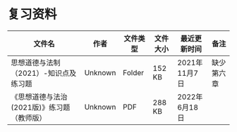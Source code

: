 # 复习资料

文件名|作者|文件类型|文件大小|最近更新时间|备注
---|---|---|---|---|---
思想道德与法制（2021）-知识点及练习题|Unknown|Folder|152 KB|2021年11月7日|缺少第六章
《思想道德与法治(2021版)》练习题（教师版）|Unknown|PDF|288 KB|2022年6月18日
